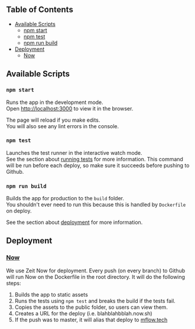 ## Table of Contents

- [Available Scripts](#available-scripts)
  - [npm start](#npm-start)
  - [npm test](#npm-test)
  - [npm run build](#npm-run-build)
- [Deployment](#deployment)
  - [Now](#Now)

## Available Scripts

### `npm start`

Runs the app in the development mode.<br>
Open [http://localhost:3000](http://localhost:3000) to view it in the browser.

The page will reload if you make edits.<br>
You will also see any lint errors in the console.

### `npm test`

Launches the test runner in the interactive watch mode.<br>
See the section about [running tests](#running-tests) for more information.
This command will be run before each deploy, so make sure it succeeds before pushing to Github.

### `npm run build`

Builds the app for production to the `build` folder.<br>
You shouldn't ever need to run this because this is handled by `Dockerfile` on deploy.

See the section about [deployment](#deployment) for more information.

## Deployment

### [Now](https://zeit.co/now)

We use Zeit Now for deployment. Every push (on every branch) to Github will run Now on the Dockerfile in the root directory. It will do the following steps:

1. Builds the app to static assets
2. Runs the tests using `npm test` and breaks the build if the tests fail.
3. Copies the assets to the public folder, so users can view them.
4. Creates a URL for the deploy (i.e. blahblahbblah.now.sh)
5. If the push was to master, it will alias that deploy to [mflow.tech](mflow.tech)
